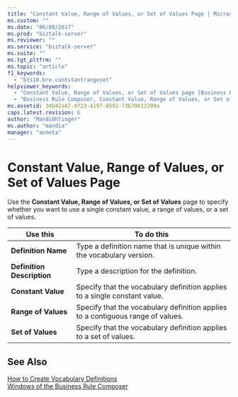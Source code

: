 ```yaml
---
title: "Constant Value, Range of Values, or Set of Values Page | Microsoft Docs"
ms.custom: ""
ms.date: "06/08/2017"
ms.prod: "biztalk-server"
ms.reviewer: ""
ms.service: "biztalk-server"
ms.suite: ""
ms.tgt_pltfrm: ""
ms.topic: "article"
f1_keywords: 
  - "bts10.bre.contstantrangeset"
helpviewer_keywords: 
  - "Constant Value, Range of Values, or Set of Values page [Business Rule Composer]"
  - "Business Rule Composer, Constant Value, Range of Values, or Set of Values page"
ms.assetid: 34b42a87-4f23-4197-8592-73b70612209a
caps.latest.revision: 6
author: "MandiOhlinger"
ms.author: "mandia"
manager: "anneta"
---
```

# Constant Value, Range of Values, or Set of Values Page
Use the **Constant Value, Range of Values, or Set of Values** page to specify whether you want to use a single constant value, a range of values, or a set of values.  
  
|Use this|To do this|  
|--------------|----------------|  
|**Definition Name**|Type a definition name that is unique within the vocabulary version.|  
|**Definition Description**|Type a description for the definition.|  
|**Constant Value**|Specify that the vocabulary definition applies to a single constant value.|  
|**Range of Values**|Specify that the vocabulary definition applies to a contiguous range of values.|  
|**Set of Values**|Specify that the vocabulary definition applies to a set of values.|  
  
## See Also  
 [How to Create Vocabulary Definitions](../core/how-to-create-vocabulary-definitions.md)   
 [Windows of the Business Rule Composer](../core/windows-of-the-business-rule-composer.md)